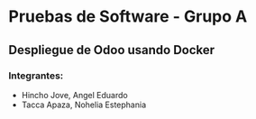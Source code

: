 # Pruebas de Software - Grupo A
## Despliegue de Odoo usando Docker
### Integrantes:
- Hincho Jove, Angel Eduardo
- Tacca Apaza, Nohelia Estephania
